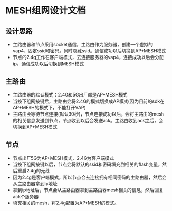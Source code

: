 # MESH组网设计文档
## 设计思路
- 主路由器和节点采用socket通信，主路由作为服务器，创建一个虚拟的vap4，固定ssid和密码。同时隐藏ssid。通信成功以后切换到AP+MESH模式
- 节点的2.4g工作在客户端模式，去连接服务器的vap4，连接成功以后会分配ip，通信成功以后切换到MESH模式
## 主路由
- 主路由器的默认模式：2.4G和5G出厂都是AP+MESH模式
- 当按下组网按键后，主路由会将2.4G的模式切换成AP模式(因为目前的sdk在AP+MESH的模式下，不能打开VAP)
- 主路由会等待节点连接(默认30秒)，节点连接成功以后，会将主路由的mesh的相关信息发送到节点，节点收到以后会发送ack。主路由收到ack之后，会切换到AP+MESH模式

## 节点
- 节点出厂5G为AP+MESH模式，2.4G为客户端模式
- 当按下组网按键以后，节点会将默认的ssid和密码填充到相关的flash变量，然后重启2.4g的无线
- 因为2.4g是客户端模式，所以节点会去连接拥有相同密码的主路由器，然后会从主路由器拿到ip地址
- 拿到ip地址后，节点会从主路由器拿到主路由器mesh相关的信息，然后回复ack个服务器
- 填充相关的mesh，将2.4g配置为AP+MESH的模式。